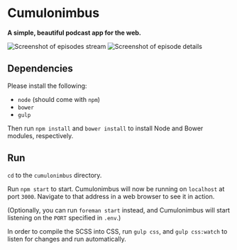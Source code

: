 # Cumulonimbus

**A simple, beautiful podcast app for the web.**

![Screenshot of episodes stream](https://i.imgur.com/OwnyW7m.png)
![Screenshot of episode details](https://i.imgur.com/Cvz7yEQ.png)

## Dependencies

Please install the following:

+ `node` (should come with `npm`)
+ `bower`
+ `gulp`

Then run `npm install` and `bower install` to install Node and Bower modules, respectively.

## Run

`cd` to the `cumulonimbus` directory.

Run `npm start` to start. Cumulonimbus will now be running on `localhost` at port `3000`. Navigate to that address in a web browser to see it in action.

(Optionally, you can run `foreman start` instead, and Cumulonimbus will start listening on the `PORT` specified in `.env`.)

In order to compile the SCSS into CSS, run `gulp css`, and `gulp css:watch` to listen for changes and run automatically.

